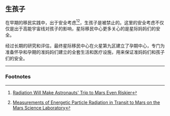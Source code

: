 ## 生孩子

在早期的移民实践中，出于安全考虑[^1][^2]，生孩子是被禁止的。这里的安全考虑不仅仅是出于高能宇宙线对孩子的影响，星际移民中心更多关心的是星际妈妈们的安全。

经过长期的研究和评估，最终星际移民中心在火星第九区建立了孕期中心，专门为准备怀孕和孕期的准妈妈们建立的全套生活和医疗设施，用来保证准妈妈们和孩子们的安全。




-----

### Footnotes

[^1]: [Radiation Will Make Astronauts' Trip to Mars Even Riskier](http://www.sciencemag.org/content/340/6136/1031.full)

[^2]: [Measurements of Energetic Particle Radiation in Transit to Mars on the Mars Science Laboratory](http://www.sciencemag.org/content/340/6136/1080.abstract)
